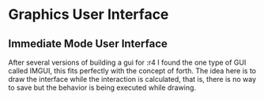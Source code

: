 # Graphics User Interface

## Immediate Mode User Interface

After several versions of building a gui for :r4 I found the one type of GUI called IMGUI, this fits perfectly with the concept of forth. The idea here is to draw the interface while the interaction is calculated, that is, there is no way to save but the behavior is being executed while drawing.

